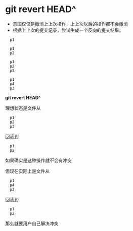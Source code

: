 # git revert HEAD^

* 意图仅仅是撤消上上次操作，上上次以后的操作都不会撤消
* 根据上上次的提交记录，尝试生成一个反向的提交结果。

```
  p1
```

```
  p1
  p2
```

```
  p1
  p2
  p3
```

```
  p1
  p4
  p3
```

  **git revert HEAD^**

  理想状态是文件从

```
  p1
  p2
  p3
```

  回滚到

```
  p1
  p2
```
  如果确实是这种操作就不会有冲突

  但现在实际上是文件从

```
  p1
  p4
  p3
```

  回滚到
```
  p1
  p2
```
  那么就要用户自己解决冲突